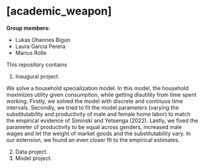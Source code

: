 # \[academic_weapon\]

**Group members:**
- Lukas Ohannes Bigun
- Laura Garcia Perera
- Marius Rolle

This repository contains
  
1. Inaugural project. 

We solve a household specialization model. In this model, the household maximizes utility given consumption, while getting disutility from time spent working. Firstly, we solved the model with discrete and continuos time intervals. Secondly, we tried to fit the model parameters (varying the substitutability and productivity of male and female home labor) to match the empirical evidence of Siminski and Yetsenga (2022). Lastly, we fixed the parameter of productivity to be equal across genders, increased male wages and let the weight of market goods and the substitutability vary. In our extension, we found an even closer fit to the empirical estimates.

2. Data project. 
3. Model project.
